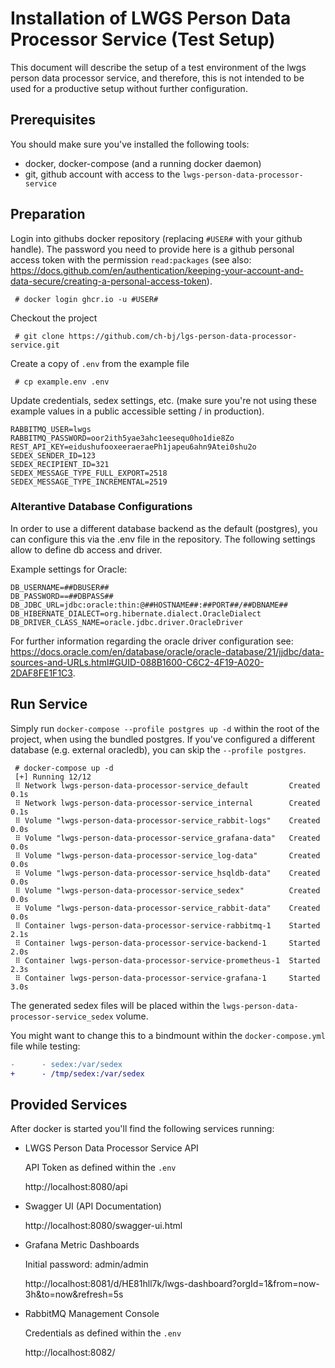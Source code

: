 # Installation of LWGS Person Data Processor Service (Test Setup)

This document will describe the setup of a test environment of the lwgs person data processor
service, and therefore, this is not intended to be used for a productive setup without further
configuration.

## Prerequisites

You should make sure you've installed the following tools:
* docker, docker-compose (and a running docker daemon)
* git, github account with access to the `lwgs-person-data-processor-service`

## Preparation

Login into githubs docker repository (replacing `#USER#` with your github handle). The password you need to provide here is a github personal access token with the permission `read:packages` (see also: https://docs.github.com/en/authentication/keeping-your-account-and-data-secure/creating-a-personal-access-token).

```
 # docker login ghcr.io -u #USER#
```

Checkout the project

```
 # git clone https://github.com/ch-bj/lgs-person-data-processor-service.git
```

Create a copy of `.env` from the example file

```
 # cp example.env .env
```

Update credentials, sedex settings, etc. (make sure you're not using these example values in a
public accessible setting / in production).

```
RABBITMQ_USER=lwgs
RABBITMQ_PASSWORD=oor2ith5yae3ahc1eesequ0ho1die8Zo
REST_API_KEY=eidushufooxeeraeraePh1japeu6ahn9Atei0shu2o
SEDEX_SENDER_ID=123
SEDEX_RECIPIENT_ID=321
SEDEX_MESSAGE_TYPE_FULL_EXPORT=2518
SEDEX_MESSAGE_TYPE_INCREMENTAL=2519
```

### Alterantive Database Configurations
In order to use a different database backend as the default (postgres), you can configure this via the .env file 
in the repository. The following settings allow to define db access and driver.

Example settings for Oracle:
```
DB_USERNAME=##DBUSER##
DB_PASSWORD==##DBPASS##
DB_JDBC_URL=jdbc:oracle:thin:@##HOSTNAME##:##PORT##/##DBNAME##
DB_HIBERNATE_DIALECT=org.hibernate.dialect.OracleDialect
DB_DRIVER_CLASS_NAME=oracle.jdbc.driver.OracleDriver
```
For further information regarding the oracle driver configuration see:
https://docs.oracle.com/en/database/oracle/oracle-database/21/jjdbc/data-sources-and-URLs.html#GUID-088B1600-C6C2-4F19-A020-2DAF8FE1F1C3.

## Run Service

Simply run `docker-compose --profile postgres up -d` within the root of the project, when using the bundled postgres.
If you've configured a different database (e.g. external oracledb), you can skip the `--profile postgres`.
```
 # docker-compose up -d
 [+] Running 12/12
 ⠿ Network lwgs-person-data-processor-service_default         Created    0.1s
 ⠿ Network lwgs-person-data-processor-service_internal        Created    0.1s
 ⠿ Volume "lwgs-person-data-processor-service_rabbit-logs"    Created    0.0s
 ⠿ Volume "lwgs-person-data-processor-service_grafana-data"   Created    0.0s
 ⠿ Volume "lwgs-person-data-processor-service_log-data"       Created    0.0s
 ⠿ Volume "lwgs-person-data-processor-service_hsqldb-data"    Created    0.0s
 ⠿ Volume "lwgs-person-data-processor-service_sedex"          Created    0.0s
 ⠿ Volume "lwgs-person-data-processor-service_rabbit-data"    Created    0.0s
 ⠿ Container lwgs-person-data-processor-service-rabbitmq-1    Started    2.1s
 ⠿ Container lwgs-person-data-processor-service-backend-1     Started    2.0s
 ⠿ Container lwgs-person-data-processor-service-prometheus-1  Started    2.3s
 ⠿ Container lwgs-person-data-processor-service-grafana-1     Started    3.0s
```

The generated sedex files will be placed within the `lwgs-person-data-processor-service_sedex` 
volume.

You might want to change this to a bindmount within the `docker-compose.yml` file while
testing:
```diff
-      - sedex:/var/sedex
+      - /tmp/sedex:/var/sedex
```


## Provided Services

After docker is started you'll find the following services running:
* LWGS Person Data Processor Service API

  API Token as defined within the `.env`

  http://localhost:8080/api
* Swagger UI (API Documentation)

  http://localhost:8080/swagger-ui.html
* Grafana Metric Dashboards

  Initial password: admin/admin

  http://localhost:8081/d/HE81hll7k/lwgs-dashboard?orgId=1&from=now-3h&to=now&refresh=5s
* RabbitMQ Management Console

  Credentials as defined within the `.env`

  http://localhost:8082/
